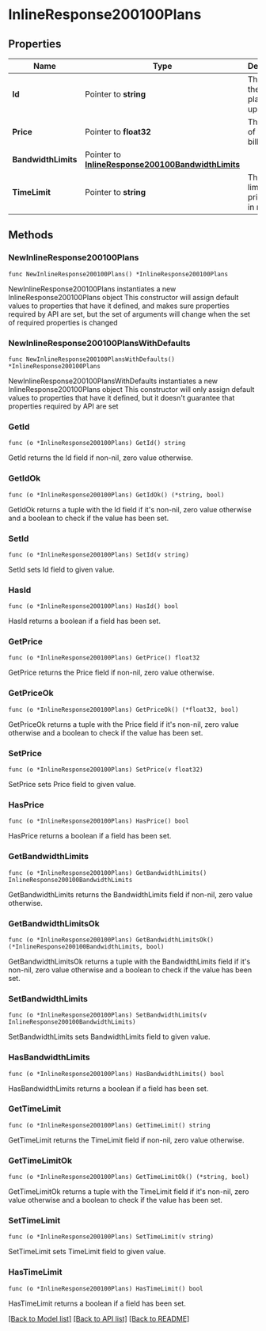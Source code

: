 # InlineResponse200100Plans

## Properties

Name | Type | Description | Notes
------------ | ------------- | ------------- | -------------
**Id** | Pointer to **string** | The id of the pricing plan to update. | [optional] 
**Price** | Pointer to **float32** | The price of the billing plan. | [optional] 
**BandwidthLimits** | Pointer to [**InlineResponse200100BandwidthLimits**](InlineResponse200100BandwidthLimits.md) |  | [optional] 
**TimeLimit** | Pointer to **string** | The time limit of the pricing plan in minutes. | [optional] 

## Methods

### NewInlineResponse200100Plans

`func NewInlineResponse200100Plans() *InlineResponse200100Plans`

NewInlineResponse200100Plans instantiates a new InlineResponse200100Plans object
This constructor will assign default values to properties that have it defined,
and makes sure properties required by API are set, but the set of arguments
will change when the set of required properties is changed

### NewInlineResponse200100PlansWithDefaults

`func NewInlineResponse200100PlansWithDefaults() *InlineResponse200100Plans`

NewInlineResponse200100PlansWithDefaults instantiates a new InlineResponse200100Plans object
This constructor will only assign default values to properties that have it defined,
but it doesn't guarantee that properties required by API are set

### GetId

`func (o *InlineResponse200100Plans) GetId() string`

GetId returns the Id field if non-nil, zero value otherwise.

### GetIdOk

`func (o *InlineResponse200100Plans) GetIdOk() (*string, bool)`

GetIdOk returns a tuple with the Id field if it's non-nil, zero value otherwise
and a boolean to check if the value has been set.

### SetId

`func (o *InlineResponse200100Plans) SetId(v string)`

SetId sets Id field to given value.

### HasId

`func (o *InlineResponse200100Plans) HasId() bool`

HasId returns a boolean if a field has been set.

### GetPrice

`func (o *InlineResponse200100Plans) GetPrice() float32`

GetPrice returns the Price field if non-nil, zero value otherwise.

### GetPriceOk

`func (o *InlineResponse200100Plans) GetPriceOk() (*float32, bool)`

GetPriceOk returns a tuple with the Price field if it's non-nil, zero value otherwise
and a boolean to check if the value has been set.

### SetPrice

`func (o *InlineResponse200100Plans) SetPrice(v float32)`

SetPrice sets Price field to given value.

### HasPrice

`func (o *InlineResponse200100Plans) HasPrice() bool`

HasPrice returns a boolean if a field has been set.

### GetBandwidthLimits

`func (o *InlineResponse200100Plans) GetBandwidthLimits() InlineResponse200100BandwidthLimits`

GetBandwidthLimits returns the BandwidthLimits field if non-nil, zero value otherwise.

### GetBandwidthLimitsOk

`func (o *InlineResponse200100Plans) GetBandwidthLimitsOk() (*InlineResponse200100BandwidthLimits, bool)`

GetBandwidthLimitsOk returns a tuple with the BandwidthLimits field if it's non-nil, zero value otherwise
and a boolean to check if the value has been set.

### SetBandwidthLimits

`func (o *InlineResponse200100Plans) SetBandwidthLimits(v InlineResponse200100BandwidthLimits)`

SetBandwidthLimits sets BandwidthLimits field to given value.

### HasBandwidthLimits

`func (o *InlineResponse200100Plans) HasBandwidthLimits() bool`

HasBandwidthLimits returns a boolean if a field has been set.

### GetTimeLimit

`func (o *InlineResponse200100Plans) GetTimeLimit() string`

GetTimeLimit returns the TimeLimit field if non-nil, zero value otherwise.

### GetTimeLimitOk

`func (o *InlineResponse200100Plans) GetTimeLimitOk() (*string, bool)`

GetTimeLimitOk returns a tuple with the TimeLimit field if it's non-nil, zero value otherwise
and a boolean to check if the value has been set.

### SetTimeLimit

`func (o *InlineResponse200100Plans) SetTimeLimit(v string)`

SetTimeLimit sets TimeLimit field to given value.

### HasTimeLimit

`func (o *InlineResponse200100Plans) HasTimeLimit() bool`

HasTimeLimit returns a boolean if a field has been set.


[[Back to Model list]](../README.md#documentation-for-models) [[Back to API list]](../README.md#documentation-for-api-endpoints) [[Back to README]](../README.md)


